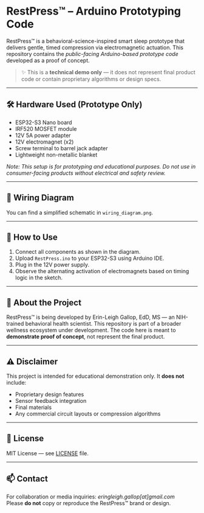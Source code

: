 
# RestPress™ – Arduino Prototyping Code

RestPress™ is a behavioral-science-inspired smart sleep prototype that delivers gentle, timed compression via electromagnetic actuation. This repository contains the *public-facing Arduino-based prototype code* developed as a proof of concept.

> ✨ This is a **technical demo only** — it does not represent final product code or contain proprietary algorithms or design specs.

---

## 🛠️ Hardware Used (Prototype Only)

- ESP32-S3 Nano board
- IRF520 MOSFET module
- 12V 5A power adapter
- 12V electromagnet (x2)
- Screw terminal to barrel jack adapter
- Lightweight non-metallic blanket

*Note: This setup is for prototyping and educational purposes. Do not use in consumer-facing products without electrical and safety review.*

---

## 🔌 Wiring Diagram

You can find a simplified schematic in `wiring_diagram.png`.

---

## 🚀 How to Use

1. Connect all components as shown in the diagram.
2. Upload `RestPress.ino` to your ESP32-S3 using Arduino IDE.
3. Plug in the 12V power supply.
4. Observe the alternating activation of electromagnets based on timing logic in the sketch.

---

## 💬 About the Project

RestPress™ is being developed by Erin-Leigh Gallop, EdD, MS — an NIH-trained behavioral health scientist. This repository is part of a broader wellness ecosystem under development. The code here is meant to **demonstrate proof of concept**, not represent the final product.

---

## ⚠️ Disclaimer

This project is intended for educational demonstration only. It **does not** include:
- Proprietary design features
- Sensor feedback integration
- Final materials
- Any commercial circuit layouts or compression algorithms

---

## 📜 License

MIT License — see [LICENSE](./LICENSE) file.

---

## 📫 Contact

For collaboration or media inquiries: *eringleigh.gallop[at]gmail.com*  
Please **do not** copy or reproduce the RestPress™ brand or design.

